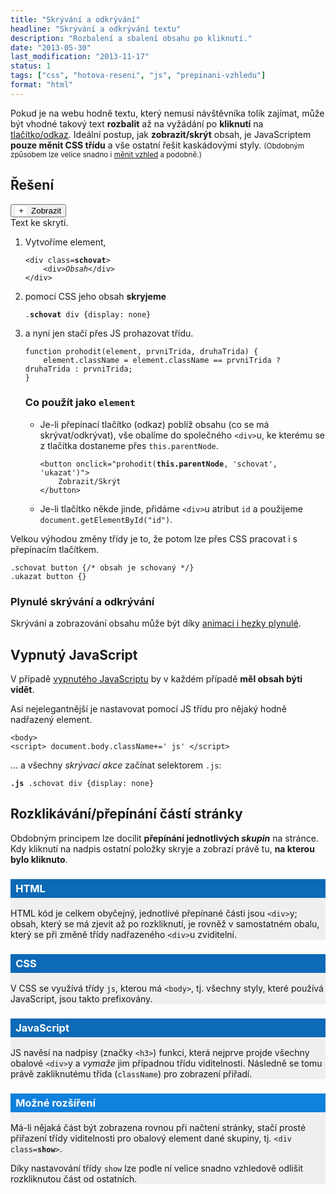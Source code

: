 ```yaml
---
title: "Skrývání a odkrývání"
headline: "Skrývání a odkrývání textu"
description: "Rozbalení a sbalení obsahu po kliknutí."
date: "2013-05-30"
last_modification: "2013-11-17"
status: 1
tags: ["css", "hotova-reseni", "js", "prepinani-vzhledu"]
format: "html"
---
```


<p>Pokud je na webu hodně textu, který nemusí návštěvníka tolik zajímat, může být vhodné takový text <b>rozbalit</b> až na vyžádání po <b>kliknutí</b> na <a href="/odkaz-tlacitko">tlačítko/odkaz</a>. Ideální postup, jak <b>zobrazit/skrýt</b> obsah, je JavaScriptem <b>pouze měnit CSS třídu</b> a vše ostatní řešit kaskádovými styly. <small>(Obdobným způsobem lze velice snadno i <a href='/zmena-vzhledu'>měnit vzhled</a> a podobně.)</small>

<h2>Řešení</h2>


<div class="live">
  <style>
    /* schování tlačítka */
    .js .live .schovat div {display: none}
    /* nastylování „ikony“ plus nebo mínus */
    .live button span:before {content: "+"; display: inline-block; margin-right: .5em; padding: 0 .4em; border-radius: 3px; background: #fff; color: #000}
    /* ikona minus bude mít pomlčku */
    .live button span.skryt:before {content: "–"}
    /* když je obsah schovaný, schováme popisek „Skrýt“ */
    .live .schovat .skryt {display: none}
    /* když je obsah zobrazený, schováme popisek „Zobrazit“ */
    .live .ukazat .zobrazit {display: none} 
  </style>
  <script>
    function prohodit(element, prvniTrida, druhaTrida) {
	  element.className = element.className == prvniTrida ? druhaTrida : prvniTrida;
    }
  </script>
  <div class='schovat'>
    <button onclick="prohodit(this.parentNode, 'schovat', 'ukazat')"><i></i><span class=zobrazit>Zobrazit</span><span class=skryt>Skrýt</span></button>
    <div>Text ke skrytí.</div>
  </div>
</div>


<ol>
<li>Vytvoříme element,
<pre><code>&lt;div class=<b>schovat</b>>
	&lt;div><i>Obsah</i>&lt;/div>
&lt;/div></code></pre>
  <li>pomocí CSS jeho obsah <b>skryjeme</b>
<pre><code>.<b>schovat</b> div {display: none}</code></pre>
<li>a nyní jen stačí přes JS prohazovat třídu.
<pre><code>function prohodit(element, prvniTrida, druhaTrida) {
	element.className = element.className == prvniTrida ? druhaTrida : prvniTrida;
}</code></pre>
<h3>Co použít jako <code>element</code></h3>
<ul>
<li>Je-li přepínací tlačítko (odkaz) poblíž obsahu (co se má skrývat/odkrývat), vše obalíme do společného <code>&lt;div></code>u, ke kterému se z tlačítka dostaneme přes <code>this.parentNode</code>.
<pre><code>&lt;button onclick="prohodit(<b>this.parentNode</b>, 'schovat', 'ukazat')">
	Zobrazit/Skrýt
&lt;/button></code></pre>
<li>Je-li tlačítko někde jinde, přidáme <code>&lt;div></code>u atribut <code>id</code> a použijeme <code>document.getElementById("id")</code>.
</ul>
</ol>

<p>Velkou výhodou změny třídy je to, že potom lze přes CSS pracovat i s přepínacím tlačítkem.
<pre><code>.schovat button {/* obsah je schovaný */}
.ukazat button {}</code></pre>

<h3>Plynulé skrývání a odkrývání</h3>
<p>Skrývání a zobrazování obsahu může být díky <a href="/animace-skryt">animaci i hezky plynulé</a>.</p>

<h2 id=no-js>Vypnutý JavaScript</h2>
<p>V případě <a href="/vypnuty-js">vypnutého JavaScriptu</a> by v každém případě <b>měl obsah býti vidět</b>.
<p>Asi nejelegantnější je nastavovat pomocí JS třídu pro nějaký hodně nadřazený element.
<pre><code>&lt;body>
&lt;script> document.body.className+=' js' &lt;/script></code></pre>
<p>… a všechny <i>skrývací akce</i> začínat selektorem <code>.js</code>:
<pre><code><b>.js</b> .schovat div {display: none}</code></pre>

<h2 id=rozklikavani>Rozklikávání/přepínání částí stránky</h2>
<p>Obdobným principem lze docílit <b>přepínání jednotlivých <i>skupin</i></b> na stránce. Kdy kliknutí na nadpis ostatní položky skryje a zobrazí právě tu, <b>na kterou bylo kliknuto</b>.</p>

<!-- Kód ukázky -->
<div class="live">
<style>
  .js .obal div div {display: none; padding: .3em .5em}
  .js .obal div.show div {display: block}
  .js .obal h3 {cursor: pointer}
  .obal div {background: #efefef}
  .obal div h3 {background: #0D6AB7; color: #fff; padding: .3em .5em}
  .obal div.show h3 {background: #1081DD}
</style>
<div class="obal" id="obal">
  <div>
    <h3>HTML</h3>
    <div><p>HTML kód je celkem obyčejný, jednotlivé přepínané části jsou <code>&lt;div></code>y; obsah, který se má zjevit až po rozkliknutí, je rovněž v samostatném obalu, který se při změně třídy nadřazeného <code>&lt;div></code>u zviditelní.</p></div>
  </div>
  <div>
    <h3>CSS</h3>
    <div><p>V CSS se využívá třídy <code>js</code>, kterou má <code>&lt;body></code>, tj. všechny styly, které používá JavaScript, jsou takto prefixovány.</p></div>
  </div>
  <div>
    <h3>JavaScript</h3>
    <div><p>JS navěsí na nadpisy (značky <code>&lt;h3></code>) funkci, která nejprve projde všechny obalové <code>&lt;div></code>y a <i>vymaže</i> jim případnou třídu viditelnosti. Následně se tomu právě zakliknutému třída (<code>className</code>) pro zobrazení přiřadí.</p></div>
  </div>
  <div class=show>
    <h3>Možné rozšíření</h3>
    <div>
      <p>Má-li nějaká část být zobrazena rovnou při načtení stránky, stačí prosté přiřazení třídy viditelnosti pro obalový element dané skupiny, tj. <code>&lt;div class=<b>show</b>></code>.
      <p>Díky nastavování třídy <code>show</code> lze podle ní velice snadno vzhledově odlišit rozkliknutou část od ostatních.</p>
    </div>
  </div>
</div>

<script>
var el = document.getElementById("obal");
el.className += " js";

function clearAll() {
	var div = el.getElementsByTagName("div");
	for (var i = 0; i < div.length; i++) {
		div[i].className = "";
	}
}

function init() {
	if (!el) return;
	var div = el.getElementsByTagName("div");

	for (var i = 0; i < div.length; i++) {
		if (div[i].parentNode != el) continue;
		div[i].getElementsByTagName("h3")[0].onclick = function () {
			var div = this.parentNode;
			var puvodni = div.className;
			clearAll();
			div.className = (div.className == "show" || puvodni == "show") ? "" : "show";
		}
	}
}

init();
</script>
</div>
<!-- / konec ukázky -->

<!-- Přepínání záložek v jQuery: https://kod.djpw.cz/hzw- -->